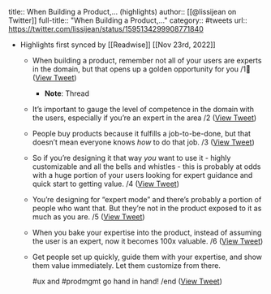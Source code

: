 title:: When Building a Product,... (highlights)
author:: [[@lissijean on Twitter]]
full-title:: "When Building a Product,..."
category:: #tweets
url:: https://twitter.com/lissijean/status/1595134299908771840

- Highlights first synced by [[Readwise]] [[Nov 23rd, 2022]]
	- When building a product, remember not all of your users are experts in the domain, but that opens up a golden opportunity for you  /1🧵 ([View Tweet](https://twitter.com/lissijean/status/1595134299908771840))
		- **Note**: Thread
	- It’s important to gauge the level of competence in the domain with the users, especially if you’re an expert in the area /2 ([View Tweet](https://twitter.com/lissijean/status/1595134301859090433))
	- People buy products because it fulfills a job-to-be-done, but that doesn’t mean everyone knows *how* to do that job. /3 ([View Tweet](https://twitter.com/lissijean/status/1595134303393837056))
	- So if you’re designing it that way *you* want to use it - highly customizable and all the bells and whistles - this is probably at odds with a huge portion of your users looking for expert guidance and quick start to getting value. /4 ([View Tweet](https://twitter.com/lissijean/status/1595134305218748416))
	- You’re designing for “expert mode” and there’s probably a portion of people who want that. But they’re not in the product exposed to it as much as you are. /5 ([View Tweet](https://twitter.com/lissijean/status/1595134306980356096))
	- When you bake your expertise into the product, instead of assuming the user is an expert, now it becomes 100x valuable. /6 ([View Tweet](https://twitter.com/lissijean/status/1595134308855189504))
	- Get people set up quickly, guide them with your expertise, and show them value immediately. Let them customize from there. 
	  
	  #ux and #prodmgmt go hand in hand! /end ([View Tweet](https://twitter.com/lissijean/status/1595134310297706496))